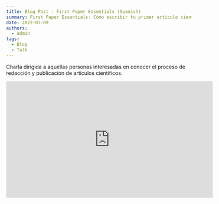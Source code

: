 ```yaml
---
title: Blog Post - First Paper Essentials (Spanish) 
summary: First Paper Essentials: Cómo escribir tu primer artículo científico
date: 2022-07-09
authors:
  - admin
tags:
  - Blog
  - Talk
---
```


Charla dirigida a aquellas personas interesadas en conocer el proceso de redacción y publicación de artículos científicos.


<div style="position: relative; width: 100%; height: 0; padding-bottom: 58.52%;">
<iframe src="https://www.facebook.com/plugins/video.php?height=316&href=https%3A%2F%2Fwww.facebook.com%2FIEEESPSUNI%2Fvideos%2F609849000320594%2F&show_text=false&width=560&t=0" width="560" height="316" style="border:none;overflow:hidden" scrolling="no" frameborder="0" allowfullscreen="true" allow="autoplay; clipboard-write; encrypted-media; picture-in-picture; web-share" allowFullScreen="true"></iframe>
</div>